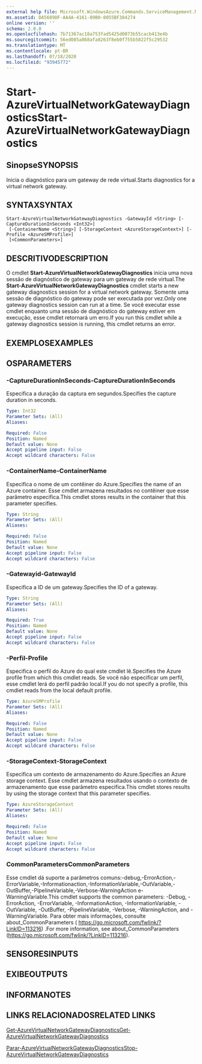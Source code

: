 ```yaml
---
external help file: Microsoft.WindowsAzure.Commands.ServiceManagement.Network.dll-Help.xml
ms.assetid: DA5689DF-AA4A-4161-89B0-8055BF384274
online version: ''
schema: 2.0.0
ms.openlocfilehash: 7b71367ac18a753fad5425d0073b55cacb413e4b
ms.sourcegitcommit: 56ed085a868afa8263f8eb0f755b5822f5c29532
ms.translationtype: MT
ms.contentlocale: pt-BR
ms.lasthandoff: 07/18/2020
ms.locfileid: "93945772"
---
```

# <span data-ttu-id="31971-101">Start-AzureVirtualNetworkGatewayDiagnostics</span><span class="sxs-lookup"><span data-stu-id="31971-101">Start-AzureVirtualNetworkGatewayDiagnostics</span></span>

## <span data-ttu-id="31971-102">Sinopse</span><span class="sxs-lookup"><span data-stu-id="31971-102">SYNOPSIS</span></span>
<span data-ttu-id="31971-103">Inicia o diagnóstico para um gateway de rede virtual.</span><span class="sxs-lookup"><span data-stu-id="31971-103">Starts diagnostics for a virtual network gateway.</span></span>

## <span data-ttu-id="31971-104">SYNTAX</span><span class="sxs-lookup"><span data-stu-id="31971-104">SYNTAX</span></span>

```
Start-AzureVirtualNetworkGatewayDiagnostics -GatewayId <String> [-CaptureDurationInSeconds <Int32>]
 [-ContainerName <String>] [-StorageContext <AzureStorageContext>] [-Profile <AzureSMProfile>]
 [<CommonParameters>]
```

## <span data-ttu-id="31971-105">DESCRITIVO</span><span class="sxs-lookup"><span data-stu-id="31971-105">DESCRIPTION</span></span>
<span data-ttu-id="31971-106">O cmdlet **Start-AzureVirtualNetworkGatewayDiagnostics** inicia uma nova sessão de diagnóstico de gateway para um gateway de rede virtual.</span><span class="sxs-lookup"><span data-stu-id="31971-106">The **Start-AzureVirtualNetworkGatewayDiagnostics** cmdlet starts a new gateway diagnostics session for a virtual network gateway.</span></span>
<span data-ttu-id="31971-107">Somente uma sessão de diagnóstico do gateway pode ser executada por vez.</span><span class="sxs-lookup"><span data-stu-id="31971-107">Only one gateway diagnostics session can run at a time.</span></span>
<span data-ttu-id="31971-108">Se você executar esse cmdlet enquanto uma sessão de diagnóstico do gateway estiver em execução, esse cmdlet retornará um erro.</span><span class="sxs-lookup"><span data-stu-id="31971-108">If you run this cmdlet while a gateway diagnostics session is running, this cmdlet returns an error.</span></span>

## <span data-ttu-id="31971-109">EXEMPLOS</span><span class="sxs-lookup"><span data-stu-id="31971-109">EXAMPLES</span></span>

## <span data-ttu-id="31971-110">OS</span><span class="sxs-lookup"><span data-stu-id="31971-110">PARAMETERS</span></span>

### <span data-ttu-id="31971-111">-CaptureDurationInSeconds</span><span class="sxs-lookup"><span data-stu-id="31971-111">-CaptureDurationInSeconds</span></span>
<span data-ttu-id="31971-112">Especifica a duração da captura em segundos.</span><span class="sxs-lookup"><span data-stu-id="31971-112">Specifies the capture duration in seconds.</span></span>

```yaml
Type: Int32
Parameter Sets: (All)
Aliases: 

Required: False
Position: Named
Default value: None
Accept pipeline input: False
Accept wildcard characters: False
```

### <span data-ttu-id="31971-113">-ContainerName</span><span class="sxs-lookup"><span data-stu-id="31971-113">-ContainerName</span></span>
<span data-ttu-id="31971-114">Especifica o nome de um contêiner do Azure.</span><span class="sxs-lookup"><span data-stu-id="31971-114">Specifies the name of an Azure container.</span></span>
<span data-ttu-id="31971-115">Esse cmdlet armazena resultados no contêiner que esse parâmetro especifica.</span><span class="sxs-lookup"><span data-stu-id="31971-115">This cmdlet stores results in the container that this parameter specifies.</span></span>

```yaml
Type: String
Parameter Sets: (All)
Aliases: 

Required: False
Position: Named
Default value: None
Accept pipeline input: False
Accept wildcard characters: False
```

### <span data-ttu-id="31971-116">-Gatewayid</span><span class="sxs-lookup"><span data-stu-id="31971-116">-GatewayId</span></span>
<span data-ttu-id="31971-117">Especifica a ID de um gateway.</span><span class="sxs-lookup"><span data-stu-id="31971-117">Specifies the ID of a gateway.</span></span>

```yaml
Type: String
Parameter Sets: (All)
Aliases: 

Required: True
Position: Named
Default value: None
Accept pipeline input: False
Accept wildcard characters: False
```

### <span data-ttu-id="31971-118">-Perfil</span><span class="sxs-lookup"><span data-stu-id="31971-118">-Profile</span></span>
<span data-ttu-id="31971-119">Especifica o perfil do Azure do qual este cmdlet lê.</span><span class="sxs-lookup"><span data-stu-id="31971-119">Specifies the Azure profile from which this cmdlet reads.</span></span> <span data-ttu-id="31971-120">Se você não especificar um perfil, esse cmdlet lerá do perfil padrão local.</span><span class="sxs-lookup"><span data-stu-id="31971-120">If you do not specify a profile, this cmdlet reads from the local default profile.</span></span>

```yaml
Type: AzureSMProfile
Parameter Sets: (All)
Aliases: 

Required: False
Position: Named
Default value: None
Accept pipeline input: False
Accept wildcard characters: False
```

### <span data-ttu-id="31971-121">-StorageContext</span><span class="sxs-lookup"><span data-stu-id="31971-121">-StorageContext</span></span>
<span data-ttu-id="31971-122">Especifica um contexto de armazenamento do Azure.</span><span class="sxs-lookup"><span data-stu-id="31971-122">Specifies an Azure storage context.</span></span>
<span data-ttu-id="31971-123">Esse cmdlet armazena resultados usando o contexto de armazenamento que esse parâmetro especifica.</span><span class="sxs-lookup"><span data-stu-id="31971-123">This cmdlet stores results by using the storage context that this parameter specifies.</span></span>

```yaml
Type: AzureStorageContext
Parameter Sets: (All)
Aliases: 

Required: False
Position: Named
Default value: None
Accept pipeline input: False
Accept wildcard characters: False
```

### <span data-ttu-id="31971-124">CommonParameters</span><span class="sxs-lookup"><span data-stu-id="31971-124">CommonParameters</span></span>
<span data-ttu-id="31971-125">Esse cmdlet dá suporte a parâmetros comuns:-debug,-ErrorAction,-ErrorVariable,-Informationaction,-InformationVariable,-OutVariable,-OutBuffer,-PipelineVariable,-Verbose-WarningAction e-WarningVariable.</span><span class="sxs-lookup"><span data-stu-id="31971-125">This cmdlet supports the common parameters: -Debug, -ErrorAction, -ErrorVariable, -InformationAction, -InformationVariable, -OutVariable, -OutBuffer, -PipelineVariable, -Verbose, -WarningAction, and -WarningVariable.</span></span> <span data-ttu-id="31971-126">Para obter mais informações, consulte about_CommonParameters ( https://go.microsoft.com/fwlink/?LinkID=113216) .</span><span class="sxs-lookup"><span data-stu-id="31971-126">For more information, see about_CommonParameters (https://go.microsoft.com/fwlink/?LinkID=113216).</span></span>

## <span data-ttu-id="31971-127">SENSORES</span><span class="sxs-lookup"><span data-stu-id="31971-127">INPUTS</span></span>

## <span data-ttu-id="31971-128">EXIBE</span><span class="sxs-lookup"><span data-stu-id="31971-128">OUTPUTS</span></span>

## <span data-ttu-id="31971-129">INFORMA</span><span class="sxs-lookup"><span data-stu-id="31971-129">NOTES</span></span>

## <span data-ttu-id="31971-130">LINKS RELACIONADOS</span><span class="sxs-lookup"><span data-stu-id="31971-130">RELATED LINKS</span></span>

[<span data-ttu-id="31971-131">Get-AzureVirtualNetworkGatewayDiagnostics</span><span class="sxs-lookup"><span data-stu-id="31971-131">Get-AzureVirtualNetworkGatewayDiagnostics</span></span>](./Get-AzureVirtualNetworkGatewayDiagnostics.md)

[<span data-ttu-id="31971-132">Parar-AzureVirtualNetworkGatewayDiagnostics</span><span class="sxs-lookup"><span data-stu-id="31971-132">Stop-AzureVirtualNetworkGatewayDiagnostics</span></span>](./Stop-AzureVirtualNetworkGatewayDiagnostics.md)


